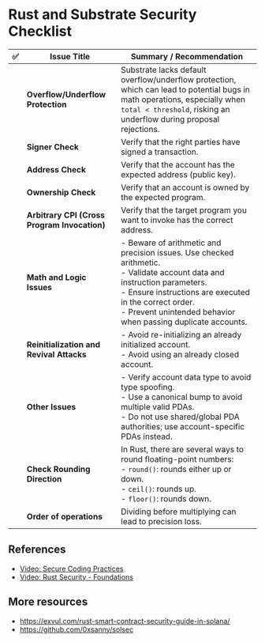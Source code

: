 # Rust and Substrate Security Checklist

| ✅ | Issue Title | Summary / Recommendation |
|----|---------------|----------------|
|    | **Overflow/Underflow Protection** | Substrate lacks default overflow/underflow protection, which can lead to potential bugs in math operations, especially when `total < threshold`, risking an underflow during proposal rejections. | To prevent these bugs, use safe math functions like `checked_add()` and `checked_sub()` for all arithmetic operations. |
|    | **Signer Check** | Verify that the right parties have signed a transaction. | Signed and secure. Use Anchor's `Signer<'info>` type. |
|    | **Address Check** | Verify that the account has the expected address (public key). | Use Anchor constraint, e.g., `has_one`. |
|    | **Ownership Check** | Verify that an account is owned by the expected program. | Secure. Use Anchor's `Account<'info, T>` type that checks the owner. |
|    | **Arbitrary CPI (Cross Program Invocation)** | Verify that the target program you want to invoke has the correct address. | Secure. Use Anchor's `Program<'info, T>` type that checks the program's address. |
|    | **Math and Logic Issues** | - Beware of arithmetic and precision issues. Use checked arithmetic. <br> - Validate account data and instruction parameters. <br> - Ensure instructions are executed in the correct order. <br> - Prevent unintended behavior when passing duplicate accounts. | Follow these checks to avoid logical flaws and potential vulnerabilities. |
|    | **Reinitialization and Revival Attacks** | - Avoid re-initializing an already initialized account. <br> - Avoid using an already closed account. | Validate initialization states to prevent these issues. |
|    | **Other Issues** | - Verify account data type to avoid type spoofing. <br> - Use a canonical bump to avoid multiple valid PDAs. <br> - Do not use shared/global PDA authorities; use account-specific PDAs instead. | Implement these best practices for secure account management. |
|    | **Check Rounding Direction** | In Rust, there are several ways to round floating-point numbers: <br> - `round()`: rounds either up or down. <br> - `ceil()`: rounds up. <br> - `floor()`: rounds down. | Double-check the direction to ensure the intended rounding behavior. |
|    | **Order of operations** | Dividing before multiplying can lead to precision loss. | Always ensure to check the order of operations. |


## References
- [Video: Secure Coding Practices](https://youtu.be/Qkf9QwSfHAM?list=PLzUrW5H8-hDev3XOSY-Wqzb6O2wwn3I43)
- [Video: Rust Security - Foundations](https://youtu.be/q7yjmhxyvc0)

## More resources
- https://exvul.com/rust-smart-contract-security-guide-in-solana/
- https://github.com/0xsanny/solsec 